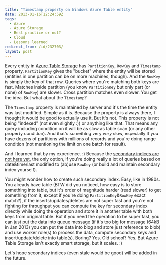 ```yaml
---
title: "Timestamp property on Windows Azure Table entity"
date: 2013-01-16T12:24:59Z
tags:
  - Azure
  - Azure Storage
  - Best practice or not?
  - Cloud
  - Lessons learned
redirect_from: /id/232703/
layout: post
---
```

Every entity in [Azure Table Storage][1] has `PartitionKey`, `RowKey` and `Timestamp` property. `PartitionKey` gives the "bucket" where the entity will be stored (entities in one partition can be on more machines, though). And the `RowKey` is simply the key of that row. Queries where you're matching both keys are fast. Matches inside partition (you know `PartitionKey` but only part (or none) of `RowKey`) are slower. Cross partition matches even slower. You get the idea. But what about the `Timestamp`?

<!-- excerpt -->

The `Timestamp` property is maintained by server and it's the time the entity was last modified. Simple as it is. Because the property is always there, I thought it would be good to actually use it. But it's not. This property is not being "indexed" (not even slightly :)) or anything like that. That means any query including condition on it will be as slow as table scan (or any other property condition). And that's something very _very_ slow, especially if you have dozens of partitions with millions of records and you're doing range condition (not mentioning the limit on one batch for result).

And I learned that by my experience. :) Because the [secondary indices are not here yet][2], the only option, if you're doing really a lot of queries based on date&time/last modified to (ab)use `RowKey` (or build and maintain secondary index yourself).

You might wonder how to create such secondary index. Easy, like in 1980s. You already have table (BTW did you noticed, how easy is to store something into table, but it's order of magnitude harder (read slower) to get something from it, except if you're doing `PartitionKey`&`RowKey` exact match?), if the inserts/updates/deletes are not super fast and you're not fighting for throughput you can compute the key for secondary index directly while doing the operation and store it in another table with both keys from original table. But if you need the operation to be super fast, you can just put the data into queue message (if it's too big for message (64kB in Jan 2013) you can put the data into blog and store just reference to blob) and use worker role(s) to process the data, compute secondary keys and insert/update/delete into table(s). Boring? Yes. Old school? Yes. But Azure Table Storage isn't exactly smart storage, but it scales. :)

Let's hope secondary indices (even stale would be good) will be added in the future.

[1]: http://www.windowsazure.com/en-us/home/tour/storage/
[2]: http://www.mygreatwindowsazureidea.com/forums/34192-windows-azure-feature-voting/suggestions/396314-support-secondary-indexes